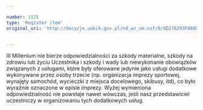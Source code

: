 ```yaml
---

number: 1575
type: 'Register item'
original_uri: 'http://decyzje.uokik.gov.pl/nd_wz_um.nsf/0/8D278203F66084F6C125756F003B8C30?OpenDocument'


---
```


III Millenium nie bierze odpowiedzialności za szkody materialne, szkody na zdrowiu lub życiu Uczestnika i szkody i wady lub niewykonanie obowiązków związanych z usługami, które były oferowane jedynie jako usługi dodatkowe wykonywane przez osoby trzecie (np. organizacja imprezy sportowej, wynajęty samochód, wycieczki z miejsca docelowego, skibusy, itd), co było wyraźnie oznaczone w opisie imprezy. Wyżej wymieniona odpowiedzialność nie powstaje nawet wówczas, jeśli nasz przedstawiciel uczestniczy w organizowaniu tych dodatkowych usług.
